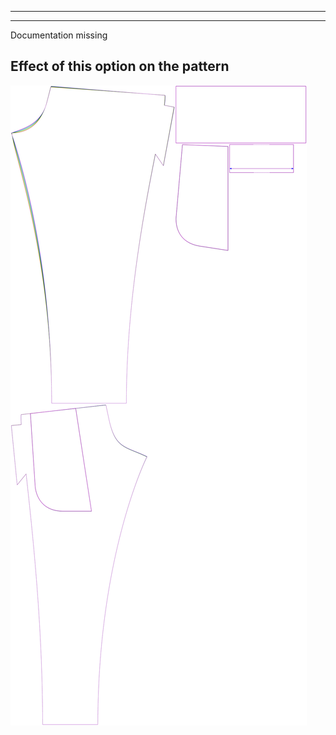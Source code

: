 - - -
- - -

<Fixme>

Documentation missing

</Fixme>

## Effect of this option on the pattern
![This image shows the effect of this option by superimposing several variants that have a different value for this option](paco_crossseamcurveangle_sample.svg "Effect of this option on the pattern")